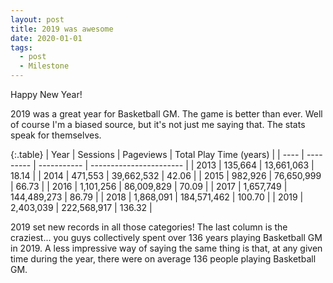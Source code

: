 ```yaml
---
layout: post
title: 2019 was awesome
date: 2020-01-01
tags:
  - post
  - Milestone
---
```


Happy New Year!

2019 was a great year for Basketball GM. The game is better than ever. Well of course I'm a biased source, but it's not just me saying that. The stats speak for themselves.

{:.table}
| Year | Sessions | Pageviews | Total Play Time (years) |
| ---- | --------- | ----------- | ----------------------- |
| 2013 | 135,664 | 13,661,063 | 18.14 |
| 2014 | 471,553 | 39,662,532 | 42.06 |
| 2015 | 982,926 | 76,650,999 | 66.73 |
| 2016 | 1,101,256 | 86,009,829 | 70.09 |
| 2017 | 1,657,749 | 144,489,273 | 86.79 |
| 2018 | 1,868,091 | 184,571,462 | 100.70 |
| 2019 | 2,403,039 | 222,568,917 | 136.32 |

2019 set new records in all those categories! The last column is the craziest... you guys collectively spent over 136 years playing Basketball GM in 2019. A less impressive way of saying the same thing is that, at any given time during the year, there were on average 136 people playing Basketball GM.

<!--more-->

<div id="chart_div_1"></div>
<div id="chart_div_2"></div>
<div id="chart_div_3"></div>
<script type="text/javascript" src="https://www.gstatic.com/charts/loader.js"></script>
<script type="text/javascript">
google.charts.load('current', {packages: ['corechart', 'line']});
google.charts.setOnLoadCallback(() => {
  const data = new google.visualization.DataTable();
  data.addColumn('string', 'Year');
  data.addColumn('number', 'Value');
  data.addRows([
    ['2013', 135664],
    ['2014', 471553],
    ['2015', 982926],
    ['2016', 1101256],
    ['2017', 1657749],
    ['2018', 1868091],
    ['2019', 2403039],
  ]);

const data2 = new google.visualization.DataTable();
data2.addColumn('string', 'Year');
data2.addColumn('number', 'Value');
data2.addRows([
['2013', 13661063],
['2014', 39662532],
['2015', 76650999],
['2016', 86009829],
['2017', 144489273],
['2018', 184571462],
['2019', 222568917],
]);

const data3 = new google.visualization.DataTable();
data3.addColumn('string', 'Year');
data3.addColumn('number', 'Value');
data3.addRows([
['2013', 18.14],
['2014', 42.06],
['2015', 66.73],
['2016', 70.09],
['2017', 86.79],
['2018', 100.70],
['2019', 136.32],
]);

const options = {
legend: { position: 'none' },
lineWidth: 5,
pointSize: 20,
vAxis: { format: 'short' }
};

const chart = new google.visualization.LineChart(document.getElementById('chart_div_1'));
chart.draw(data, {
...options,
colors: ['red'],
title: 'Sessions',
});

const chart2 = new google.visualization.LineChart(document.getElementById('chart_div_2'));
chart2.draw(data2, {
...options,
colors: ['green'],
title: 'Pageviews',
});

const chart3 = new google.visualization.LineChart(document.getElementById('chart_div_3'));
chart3.draw(data3, {
...options,
colors: ['blue'],
title: 'Total Play Time (years)',
});
});
</script>
